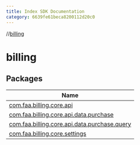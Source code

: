 ```yaml
---
title: Index SDK Documentation
category: 6639fe61beca8200112d20c0
---
```


//[billing](index.md)

# billing

## Packages

| Name |
|---|
| [com.faa.billing.core.api](billing/com.faa.billing.core.api/index.md) |
| [com.faa.billing.core.api.data.purchase](billing/com.faa.billing.core.api.data.purchase/index.md) |
| [com.faa.billing.core.api.data.purchase.query](billing/com.faa.billing.core.api.data.purchase.query/index.md) |
| [com.faa.billing.core.settings](billing/com.faa.billing.core.settings/index.md) |
